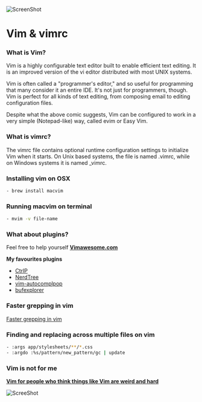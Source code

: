 ![ScreenShot](http://fc05.deviantart.net/fs71/f/2012/270/d/f/vim_by_liggliluff-d5g1led.png)
# Vim & vimrc

### What is Vim?

Vim is a highly configurable text editor built to enable efficient text editing. It is an improved version of the vi editor distributed with most UNIX systems.

Vim is often called a "programmer's editor," and so useful for programming that many consider it an entire IDE. It's not just for programmers, though. Vim is perfect for all kinds of text editing, from composing email to editing configuration files.

Despite what the above comic suggests, Vim can be configured to work in a very simple (Notepad-like) way, called evim or Easy Vim.

### What is vimrc?
The vimrc file contains optional runtime configuration settings to initialize Vim when it starts. On Unix based systems, the file is named .vimrc, while on Windows systems it is named _vimrc.

### Installing vim on OSX
```sh
- brew install macvim
```

### Running macvim on terminal
```sh
- mvim -v file-name
```

### What about plugins?
Feel free to help yourself  [**Vimawesome.com**](http://vimawesome.com/)  

**My favourites plugins**

- [CtrlP](https://github.com/kien/ctrlp.vim)
- [NerdTree](https://github.com/scrooloose/nerdtree)
- [vim-autocomplpop](https://github.com/othree/vim-autocomplpop)
- [bufexplorer](https://github.com/jlanzarotta/bufexplorer)

### Faster grepping in vim 
[Faster grepping in vim](https://robots.thoughtbot.com/faster-grepping-in-vim)

### Finding and replacing across multiple files on vim 
```sh
- :args app/stylesheets/**/*.css
- :argdo :%s/pattern/new_pattern/gc | update 
```

### Vim is not for me
[**Vim for people who think things like Vim are weird and hard**](http://csswizardry.com/2014/06/vim-for-people-who-think-things-like-vim-are-weird-and-hard/)

![ScreeShot](http://24.media.tumblr.com/125d3ebe77d77c61ab5ee665b736f952/tumblr_n2hzd7Tmjl1s0t69oo3_500.gif)
